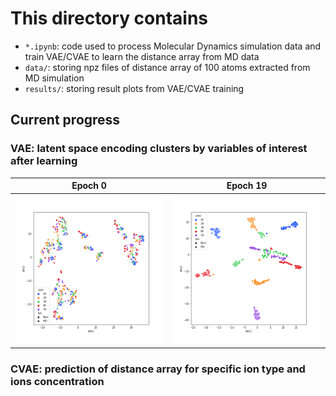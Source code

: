# This directory contains
 - `*.ipynb`: code used to process Molecular Dynamics simulation data and train VAE/CVAE to learn the distance array from MD data
 - `data/`: storing npz files of distance array of 100 atoms extracted from MD simulation
 - `results/`: storing result plots from VAE/CVAE training 


## Current progress
### VAE: latent space encoding clusters by variables of interest after learning

|                            Epoch 0                                |                                Epoch 19                             |
| ----------------------------------------------------------------- | ------------------------------------------------------------------- |
| ![Epoch 0](results/VAE/tsne_transformed_latent_space_epoch0.png)  | ![Epoch 19](results/VAE/tsne_transformed_latent_space_epoch19.png)  |

### CVAE: prediction of distance array for specific ion type and ions concentration
